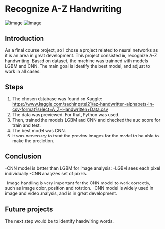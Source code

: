 # Recognize A-Z Handwriting
![image](https://user-images.githubusercontent.com/87701461/136596606-f5997149-6f1e-40d1-93af-4e4795b41c35.png)
![image](https://user-images.githubusercontent.com/87701461/136596622-222573fa-6d66-4187-bd03-00bb7e4c00b1.png)


## Introduction

As a final course project, so I chose a project related to neural networks as it is an area in great development.
This project consisted in, recognize A-Z handwriting. Based on dataset, the machine was trainned with models LGBM and CNN.
The main goal is identify the best model, and adjust to work in all cases.

## Steps
1. The chosen database was found on Kaggle: https://www.kaggle.com/sachinpatel21/az-handwritten-alphabets-in-csv-format?select=A_Z+Handwritten+Data.csv
2. The data was previewed. For that, Python was used.
3. Then, trained the models LGBM and CNN and checked the auc score for train and test. 
4. The best model was CNN.
5. it was necessary to treat the preview images for the model to be able to make the prediction.

## Conclusion

-CNN model is better than LGBM for image analysis:
 -LGBM sees each pixel individually
 -CNN analyzes set of pixels.
 
-Image handling is very important for the CNN model to work correctly, such as image color, position and rotation.
-CNN model is widely used in image and video analysis, and is in great development.

## Future projects
The next step would be to identify handwiring words.
